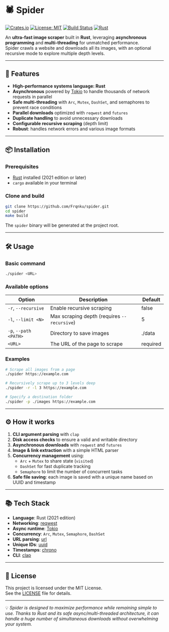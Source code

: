 # 🕷️ Spider

[![Crates.io](https://img.shields.io/crates/v/spider.svg)](https://crates.io/crates/spider)
[![License: MIT](https://img.shields.io/badge/License-MIT-yellow.svg)](https://opensource.org/licenses/MIT)
[![Build Status](https://github.com/Frqnku/spider/actions/workflows/rust.yml/badge.svg)](https://github.com/Frqnku/spider/actions)
[![Rust](https://img.shields.io/badge/Rust-2021-orange.svg)](https://www.rust-lang.org/)

An **ultra-fast image scraper** built in **Rust**, leveraging **asynchronous programming** and **multi-threading** for unmatched performance.  
Spider crawls a website and downloads all its images, with an optional recursive mode to explore multiple depth levels.

---

## 🚀 Features

- **High-performance systems language: Rust**
- **Asynchronous** powered by [Tokio](https://tokio.rs/) to handle thousands of network requests in parallel
- **Safe multi-threading** with `Arc`, `Mutex`, `DashSet`, and semaphores to prevent race conditions
- **Parallel downloads** optimized with `reqwest` and `futures`
- **Duplicate handling** to avoid unnecessary downloads
- **Configurable recursive scraping** (depth limit)
- **Robust**: handles network errors and various image formats

---

## 📦 Installation

### Prerequisites
- [Rust](https://www.rust-lang.org/) installed (2021 edition or later)
- `cargo` available in your terminal

### Clone and build
```bash
git clone https://github.com/Frqnku/spider.git
cd spider
make build
```

The `spider` binary will be generated at the project root.

---

## 🛠 Usage

### Basic command
```bash
./spider <URL>
```

### Available options
| Option                  | Description                                                    | Default     |
|-------------------------|----------------------------------------------------------------|-------------|
| `-r`, `--recursive`     | Enable recursive scraping                                      | false       |
| `-l`, `--limit <N>`     | Max scraping depth (requires `--recursive`)                    | 5           |
| `-p`, `--path <PATH>`   | Directory to save images                                       | ./data      |
| `<URL>`                 | The URL of the page to scrape                                  | required    |

### Examples
```bash
# Scrape all images from a page
./spider https://example.com

# Recursively scrape up to 3 levels deep
./spider -r -l 3 https://example.com

# Specify a destination folder
./spider -p ./images https://example.com
```

---

## ⚙️ How it works

1. **CLI argument parsing** with `clap`
2. **Disk access checks** to ensure a valid and writable directory
3. **Asynchronous downloads** with `reqwest` and `futures`
4. **Image & link extraction** with a simple HTML parser
5. **Concurrency management** using:
   - `Arc` + `Mutex` to share state (`visited`)
   - `DashSet` for fast duplicate tracking
   - `Semaphore` to limit the number of concurrent tasks
6. **Safe file saving**: each image is saved with a unique name based on UUID and timestamp

---

## 📚 Tech Stack

- **Language**: Rust (2021 edition)
- **Networking**: [reqwest](https://docs.rs/reqwest/)
- **Async runtime**: [Tokio](https://tokio.rs/)
- **Concurrency**: `Arc`, `Mutex`, `Semaphore`, `DashSet`
- **URL parsing**: [url](https://docs.rs/url/)
- **Unique IDs**: [uuid](https://docs.rs/uuid/)
- **Timestamps**: [chrono](https://docs.rs/chrono/)
- **CLI**: [clap](https://docs.rs/clap/)

---

## 📜 License
This project is licensed under the MIT License.  
See the [LICENSE](LICENSE) file for details.

---

💡 *Spider is designed to maximize performance while remaining simple to use. Thanks to Rust and its safe async/multi-threaded architecture, it can handle a huge number of simultaneous downloads without overwhelming your system.*
